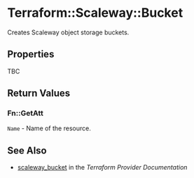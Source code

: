 # Terraform::Scaleway::Bucket

Creates Scaleway object storage buckets.

## Properties

TBC

## Return Values

### Fn::GetAtt

`Name` - Name of the resource.

## See Also

* [scaleway_bucket](https://www.terraform.io/docs/providers/scaleway/r/bucket.html) in the _Terraform Provider Documentation_